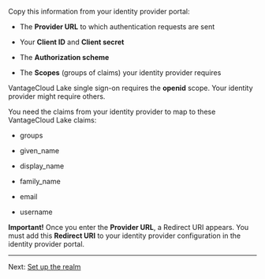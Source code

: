 Copy this information from your identity provider portal:

-   The **Provider URL** to which authentication requests are sent


-   Your **Client ID** and **Client secret**


-   The **Authorization scheme**


-   The **Scopes** (groups of claims) your identity provider requires


VantageCloud Lake single sign-on requires the **openid** scope. Your identity provider might require others.

You need the claims from your identity provider to map to these VantageCloud Lake claims:

-   groups


-   given_name


-   display_name


-   family_name


-   email


-   username


**Important!** Once you enter the **Provider URL**, a Redirect URI appears. You must add this **Redirect URI** to your identity provider configuration in the identity provider portal.

---

Next: [Set up the realm](ruf1680184116601.md)

